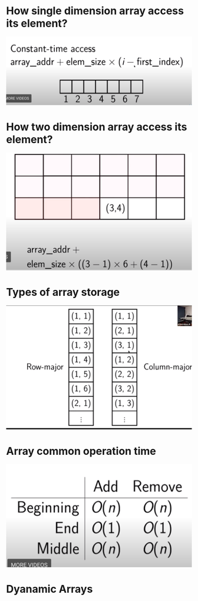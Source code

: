 # How single dimension array access its element?
![](assets/1d-array-access.png)
# How two dimension array access its element?
![](assets/2d-array-access.png)
# Types of array storage
![](assets/array-storage.png)
# Array common operation time
![](assets/array-operation.png)
# Dyanamic Arrays

